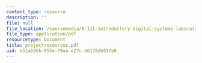 ```yaml
---
content_type: resource
description: ''
file: null
file_location: /coursemedia/6-111-introductory-digital-systems-laboratory-spring-2006/e51ab26b855e79aae27cb6178db917e8_projectresources.pdf
file_type: application/pdf
resourcetype: Document
title: projectresources.pdf
uid: e51ab26b-855e-79aa-e27c-b6178db917e8
---
```

